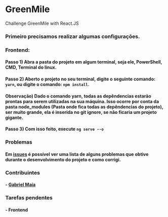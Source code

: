 # GreenMile
Challenge GreenMile with React.JS

### Primeiro precisamos realizar algumas configurações.

### Frontend:
#### Passo 1) Abra a pasta do projeto em algum terminal, seja ele, PowerShell, CMD, Terminal do linux.
#### Passo 2) Aberto o projeto no seu terminal, digite o seguinte comando: ```yarn```, ou digite o comando: ```npm install```.
#### Observação) Dado o comando yarn, todas as depêndencias estarão prontas para serem utilizadas na sua máquina. Isso ocorre por conta da pasta node_modules (Pasta onde fica todas as depêndencias do projeto), ser muito grande, ela é inserida no git ignore, se não ficaria um projeto gigante.
#### Passo 3) Com isso feito, execute ```ng serve --o```


### Problemas
#### Em [issues]() é possível ver uma lista de alguns problemas que obtive durante o desenvolvimento do projeto e como corrigi.

### Contribuintes
#### - [Gabriel Maia](https://github.com/Gabrielsbu)

### Tarefas pendentes

#### - Frontend 
